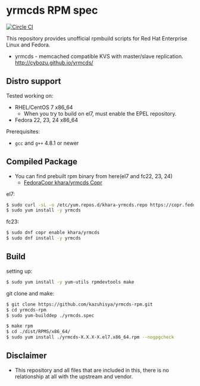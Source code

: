 #  yrmcds RPM spec

[![Circle CI](https://circleci.com/gh/kazuhisya/yrmcds-rpm/tree/master.svg?style=shield)](https://circleci.com/gh/kazuhisya/yrmcds-rpm/tree/master)

This repository provides unofficial rpmbuild scripts for Red Hat Enterprise Linux and Fedora.

- yrmcds - memcached compatible KVS with master/slave replication. http://cybozu.github.io/yrmcds/


## Distro support

Tested working on:

- RHEL/CentOS 7 x86_64
    - When you try to build on el7, must enable the EPEL repository.
- Fedora 22, 23, 24 x86_64

Prerequisites:

- `gcc` and `g++` 4.8.1 or newer

## Compiled Package


- You can find prebuilt rpm binary from here(el7 and fc22, 23, 24)
    - [FedoraCopr khara/yrmcds Copr](https://copr.fedoraproject.org/coprs/khara/yrmcds/)



el7:

```bash
$ sudo curl -sL -o /etc/yum.repos.d/khara-yrmcds.repo https://copr.fedoraproject.org/coprs/khara/yrmcds/repo/epel-7/khara-yrmcds-epel-7.repo
$ sudo yum install -y yrmcds
```

fc23:

```bash
$ sudo dnf copr enable khara/yrmcds
$ sudo dnf install -y yrmcds
```

## Build

setting up:

```bash
$ sudo yum install -y yum-utils rpmdevtools make
```

git clone and make:

```bash
$ git clone https://github.com/kazuhisya/yrmcds-rpm.git
$ cd yrmcds-rpm
$ sudo yum-builddep ./yrmcds.spec
```

```bash
$ make rpm
$ cd ./dist/RPMS/x86_64/
$ sudo yum install ./yrmcds-X.X.X-X.el7.x86_64.rpm --nogpgcheck
```

## Disclaimer

- This repository and all files that are included in this, there is no relationship at all with the upstream and vendor.
